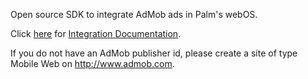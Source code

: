 Open source SDK to integrate AdMob ads in Palm's webOS.

Click [here](IntegrationDocumentation.md) for [Integration Documentation](IntegrationDocumentation.md).

If you do not have an AdMob publisher id, please create a site of type Mobile Web on http://www.admob.com.